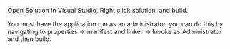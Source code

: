 Open Solution in Visual Studio,
Right click solution, and build. 

You must have the application run as an administrator, you can do this by navigating to properties -> manifest and linker -> Invoke as Administrator and then build.
